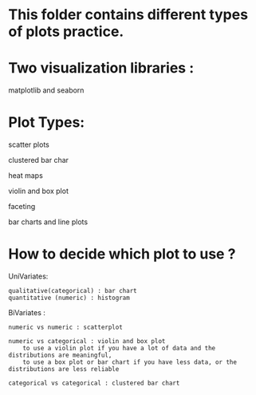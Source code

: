 # This folder contains different types of plots practice. 
# Two visualization libraries :
  matplotlib  and seaborn 
# Plot Types:
  scatter plots 
  
  clustered bar char
  
  heat maps
  
  violin and box plot
  
  faceting
  
  bar charts and line plots
  
  
  
# How to decide which plot to use ?
UniVariates:
    
    qualitative(categorical) : bar chart
    quantitative (numeric) : histogram  

BiVariates :
    
    numeric vs numeric : scatterplot

    numeric vs categorical : violin and box plot
        to use a violin plot if you have a lot of data and the distributions are meaningful, 
        to use a box plot or bar chart if you have less data, or the distributions are less reliable

    categorical vs categorical : clustered bar chart 
